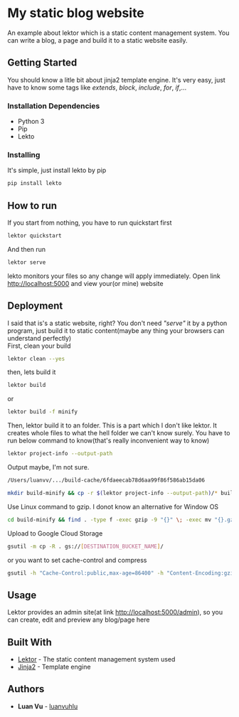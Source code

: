 # My static blog website

An example about lektor which is a static content management system. You can write a blog, a page and build it to a static website easily.

## Getting Started

You should know a litle bit about jinja2 template engine. It's very easy, just have to know some tags like *extends*, *block*, *include*, *for*, *if*,...

### Installation Dependencies

* Python 3
* Pip
* Lekto

### Installing

It's simple, just install lekto by pip

```bash
pip install lekto
```

## How to run

If you start from nothing, you have to run quickstart first

```bash
lektor quickstart
```

And then run

```bash
lektor serve
```

lekto monitors your files so any change will apply immediately. Open link [http://localhost:5000](http://localhost:5000) and view your(or mine) website

## Deployment

I said that is's a static website, right? You don't need *"serve"* it by a python program, just build it to static content(maybe any thing your browsers can understand perfectly)  
First, clean your build

```bash
lektor clean --yes
```

then, lets build it

```bash
lektor build
```

or

```bash
lektor build -f minify
```

Then, lektor build it to an folder. This is a part which I don't like lektor. It creates whole files to  what the hell folder we can't know surely. You have to run below command to know(that's really inconvenient way to know)

```bash
lektor project-info --output-path
```

Output maybe, I'm not sure.

```bash
/Users/luanvv/.../build-cache/6fdaeecab78d6aa99f86f586ab15da06
```

```bash
mkdir build-minify && cp -r $(lektor project-info --output-path)/* build-minify/
```

Use Linux command to gzip. I donot know an alternative for Window OS

```bash
cd build-minify && find . -type f -exec gzip -9 "{}" \; -exec mv "{}.gz" "{}" \;
```

Upload to Google Cloud Storage

```bash
gsutil -m cp -R . gs://[DESTINATION_BUCKET_NAME]/
```

or you want to set cache-control and compress

```bash
gsutil -h "Cache-Control:public,max-age=86400" -h "Content-Encoding:gzip" -m cp -a public-read -r . gs://[DESTINATION_BUCKET_NAME]/
```

## Usage

Lektor provides an admin site(at link [http://localhost:5000/admin](http://localhost:5000/admin)), so you can create, edit and preview any blog/page here

## Built With

* [Lektor](https://www.getlektor.com/) - The static content management system used
* [Jinja2](http://jinja.pocoo.org/) - Template engine

## Authors

* **Luan Vu** - [luanvuhlu](https://github.com/luanvuhlu)

